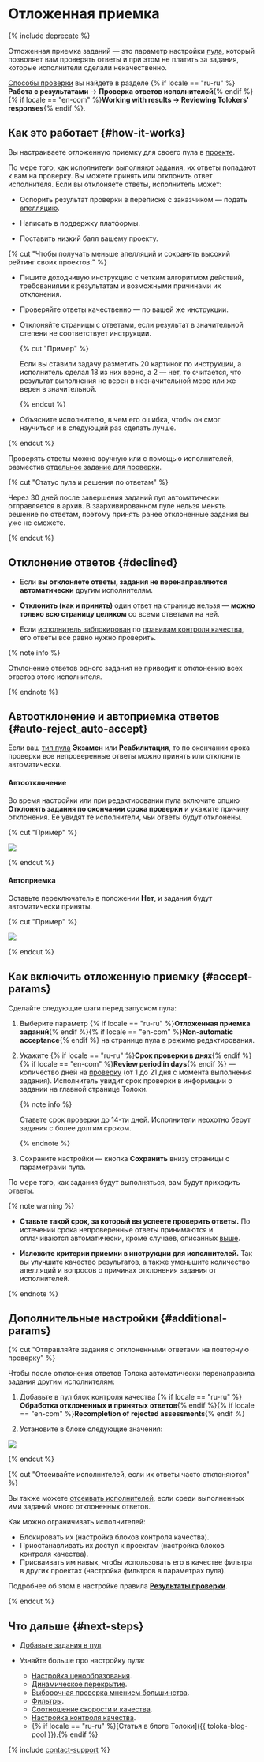 # Отложенная приемка

{% include [deprecate](../../_includes/deprecate.md) %}

Отложенная приемка заданий — это параметр настройки [пула](../../glossary.md#pool), который позволяет вам проверять ответы и при этом не платить за задания, которые исполнители сделали некачественно.

[Способы проверки](accept.md#acception) вы найдете в разделе {% if locale == "ru-ru" %}**Работа с результатами** → **Проверка ответов исполнителей**{% endif %}{% if locale == "en-com" %}**Working with results → Reviewing Tolokers' responses**{% endif %}.

## Как это работает {#how-it-works}

Вы настраиваете отложенную приемку для своего пула в [проекте](../../glossary.md#project).

По мере того, как исполнители выполняют задания, их ответы попадают к вам на проверку. Вы можете принять или отклонить ответ исполнителя. Если вы отклоняете ответы, исполнитель может:

- Оспорить результат проверки в переписке с заказчиком — подать [апелляцию](accept.md#appeal).

- Написать в поддержку платформы.

- Поставить низкий балл вашему проекту.

{% cut "Чтобы получать меньше апелляций и сохранять высокий рейтинг своих проектов:" %}

- Пишите доходчивую инструкцию с четким алгоритмом действий, требованиями к результатам и возможными причинами их отклонения.

- Проверяйте ответы качественно — по вашей же инструкции.

- Отклоняйте страницы с ответами, если результат в значительной степени не соответствует инструкции.

    {% cut "Пример" %}

    Если вы ставили задачу разметить 20 картинок по инструкции, а исполнитель сделал 18 из них верно, а 2 — нет, то считается, что результат выполнения не верен в незначительной мере или же верен в значительной.

    {% endcut %}

- Объясните исполнителю, в чем его ошибка, чтобы он смог научиться и в следующий раз сделать лучше.

{% endcut %}

Проверять ответы можно вручную или с помощью исполнителей, разместив [отдельное задание для проверки](find_an_item_in_store.md).

{% cut "Статус пула и решения по ответам" %}

Через 30 дней после завершения заданий пул автоматически отправляется в архив. В заархивированном пуле нельзя менять решение по ответам, поэтому принять ранее отклоненные задания вы уже не сможете.

{% endcut %}

## Отклонение ответов {#declined}

- Если **вы отклоняете ответы, задания не перенаправляются автоматически** другим исполнителям.

- **Отклонить (как и принять)** один ответ на странице нельзя — **можно только всю страницу целиком** со всеми ответами на ней.

- Если [исполнитель заблокирован](../../glossary.md#banning-tolokers) по [правилам контроля качества](../../glossary.md#quality-control-rule), его ответы все равно нужно проверить.

{% note info %}

Отклонение ответов одного задания не приводит к отклонению всех ответов этого исполнителя.

{% endnote %}

## Автоотклонение и автоприемка ответов {#auto-reject_auto-accept}

Если ваш [тип пула](pool-main.md#table_n3q_vhz_jlb) **Экзамен** или **Реабилитация**, то по окончании срока проверки все непроверенные ответы можно принять или отклонить автоматически.

#### Автоотклонение

Во время настройки или при редактировании пула включите опцию **Отклонять задания по окончании срока проверки** и укажите причину отклонения. Ее увидят те исполнители, чьи ответы будут отклонены.

{% cut "Пример" %}

![](../_images/auto-reject.png)

{% endcut %}

#### Автоприемка

Оставьте переключатель в положении **Нет**, и задания будут автоматически приняты.

{% cut "Пример" %}

![](../_images/auto-accept.png)

{% endcut %}

## Как включить отложенную приемку {#accept-params}

Cделайте следующие шаги перед запуском пула:

1. Выберите параметр {% if locale == "ru-ru" %}**Отложенная приемка заданий**{% endif %}{% if locale == "en-com" %}**Non-automatic acceptance**{% endif %} на странице пула в режиме редактирования.

1. Укажите {% if locale == "ru-ru" %}**Срок проверки в днях**{% endif %}{% if locale == "en-com" %}**Review period in days**{% endif %} — количество дней на [проверку](accept.md) (от 1 до 21 дня с момента выполнения задания). Исполнитель увидит срок проверки в информации о задании на главной странице Толоки.

    {% note info %}

    Ставьте срок проверки до 14-ти дней. Исполнители неохотно берут задания с более долгим сроком.

    {% endnote %}

1. Сохраните настройки — кнопка **Сохранить** внизу страницы с параметрами пула.

По мере того, как задания будут выполняться, вам будут приходить ответы.

{% note warning %}

- **Ставьте такой срок, за который вы успеете проверить ответы.** По истечении срока непроверенные ответы принимаются и оплачиваются автоматически, кроме случаев, описанных [выше](#auto-reject_auto-accept).

- **Изложите критерии приемки в инструкции для исполнителей.** Так вы улучшите качество результатов, а также уменьшите количество апелляций и вопросов о причинах отклонения задания от исполнителей.

{% endnote %}

## Дополнительные настройки {#additional-params}

{% cut "Отправляйте задания с отклоненными ответами на повторную проверку" %}

Чтобы после отклонения ответов Толока автоматически перенаправила задания другим исполнителям:

1. Добавьте в пул блок контроля качества {% if locale == "ru-ru" %}**Обработка отклоненных и принятых ответов**{% endif %}{% if locale == "en-com" %}**Recompletion of rejected assessments**{% endif %}

1. Установите в блоке следующие значения:

![](../_images/control-rules/control-tasks/add-overlap-reject.png)

{% endcut %}

{% cut "Отсеивайте исполнителей, если их ответы часто отклоняются" %}

Вы также можете [отсеивать исполнителей](control.md), если среди выполненных ими заданий много отклоненных ответов.

Как можно ограничивать исполнителей:

- Блокировать их (настройка блоков контроля качества).
- Приостанавливать их доступ к проектам (настройка блоков контроля качества).
- Присваивать им навык, чтобы использовать его в качестве фильтра в других проектах (настройка фильтров в параметрах пула).

Подробнее об этом в настройке правила [**Результаты проверки**](reviewing-assignments.md).

{% endcut %}

## Что дальше {#next-steps}

- [Добавьте задания в пул](pool.md).
- Узнайте больше про настройку пула:

    - [Настройка ценообразования](dynamic-pricing.md).
    - [Динамическое перекрытие](dynamic-overlap.md).
    - [Выборочная проверка мнением большинства](selective-mvote.md).
    - [Фильтры](filters.md).
    - [Соотношение скорости и качества](adjust.md).
    - [Настройка контроля качества](qa-pool-settings.md).
    - {% if locale == "ru-ru" %}[Статья в блоге Толоки]({{ toloka-blog-pool }}).{% endif %}

{% include [contact-support](../_includes/contact-support.md) %}